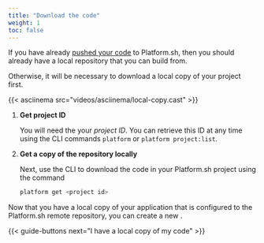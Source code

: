 ```yaml
---
title: "Download the code"
weight: 1
toc: false
---
```


If you have already [pushed your code](/gettingstarted/own-code/) to Platform.sh, then you should already have a local repository that you can build from.

Otherwise, it will be necessary to download a local copy of your project first.

{{< asciinema src="videos/asciinema/local-copy.cast" >}}

1. **Get project ID**

    You will need the your *project ID*. You can retrieve this ID at any time using the CLI commands `platform` or `platform project:list`.

2. **Get a copy of the repository locally**

    Next, use the CLI to download the code in your Platform.sh project using the command

    ```bash
    platform get <project id>
    ```

Now that you have a local copy of your application that is configured to the Platform.sh remote repository, you can create a new .

{{< guide-buttons next="I have a local copy of my code" >}}
